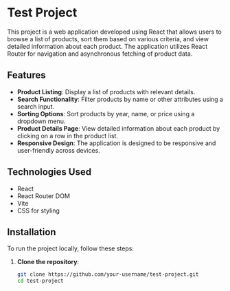 # Test Project

This project is a web application developed using React that allows users to browse a list of products, sort them based on various criteria, and view detailed information about each product. The application utilizes React Router for navigation and asynchronous fetching of product data.

## Features

- **Product Listing**: Display a list of products with relevant details.
- **Search Functionality**: Filter products by name or other attributes using a search input.
- **Sorting Options**: Sort products by year, name, or price using a dropdown menu.
- **Product Details Page**: View detailed information about each product by clicking on a row in the product list.
- **Responsive Design**: The application is designed to be responsive and user-friendly across devices.

## Technologies Used

- React
- React Router DOM
- Vite
- CSS for styling

## Installation

To run the project locally, follow these steps:

1. **Clone the repository**:
   ```bash
   git clone https://github.com/your-username/test-project.git
   cd test-project